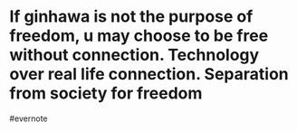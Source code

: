 # If ginhawa is not the purpose of freedom, u may choose to be free without connection. Technology over real life connection. Separation from society for freedom

\#evernote

